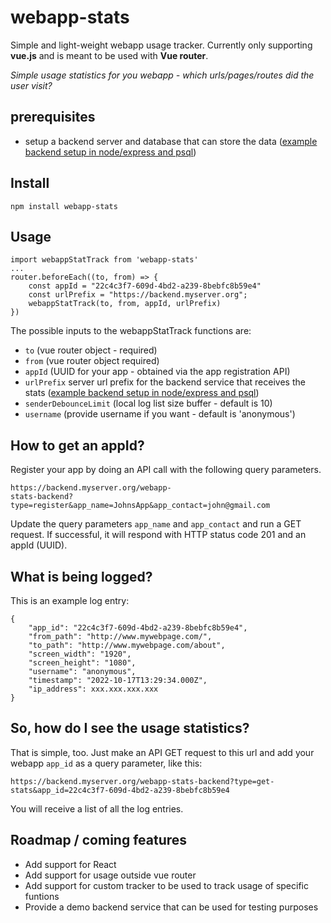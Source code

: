 # webapp-stats

Simple and light-weight webapp usage tracker. Currently only supporting **vue.js** and is meant to be used with **Vue router**.

*Simple usage statistics for you webapp - which urls/pages/routes did the user visit?*

## prerequisites
- setup a backend server and database that can store the data ([example backend setup in node/express and psql](https://github.com/johnkristijan/webapp-stats-backend))


## Install

```
npm install webapp-stats
```



## Usage

```
import webappStatTrack from 'webapp-stats'
...
router.beforeEach((to, from) => {
    const appId = "22c4c3f7-609d-4bd2-a239-8bebfc8b59e4"
    const urlPrefix = "https://backend.myserver.org";
    webappStatTrack(to, from, appId, urlPrefix)
})
```
The possible inputs to the webappStatTrack functions are:
- `to` (vue router object - required)
- `from` (vue router object required)
- `appId` (UUID for your app - obtained via the app registration API)
- `urlPrefix` server url prefix for the backend service that receives the stats ([example backend setup in node/express and psql](https://github.com/johnkristijan/webapp-stats-backend))
- `senderDebounceLimit` (local log list size buffer - default is 10)
- `username` (provide username if you want - default is 'anonymous')



## How to get an appId?

Register your app by doing an API call with the following query parameters.

```
https://backend.myserver.org/webapp-
stats-backend?type=register&app_name=JohnsApp&app_contact=john@gmail.com
```
Update the query parameters `app_name` and `app_contact` and run a GET request.
If successful, it will respond with HTTP status code 201 and an appId (UUID).



## What is being logged?

This is an example log entry:

```
{
    "app_id": "22c4c3f7-609d-4bd2-a239-8bebfc8b59e4",
    "from_path": "http://www.mywebpage.com/",
    "to_path": "http://www.mywebpage.com/about",
    "screen_width": "1920",
    "screen_height": "1080",
    "username": "anonymous",
    "timestamp": "2022-10-17T13:29:34.000Z",
    "ip_address": xxx.xxx.xxx.xxx
}
```



## So, how do I see the usage statistics?

That is simple, too.
Just make an API GET request to this url and add your webapp `app_id` as a query parameter, like this:

```
https://backend.myserver.org/webapp-stats-backend?type=get-stats&app_id=22c4c3f7-609d-4bd2-a239-8bebfc8b59e4
```
You will receive a list of all the log entries.



## Roadmap / coming features
- Add support for React
- Add support for usage outside vue router
- Add support for custom tracker to be used to track usage of specific funtions
- Provide a demo backend service that can be used for testing purposes
